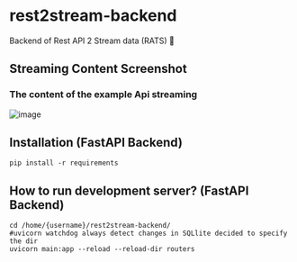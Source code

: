 # rest2stream-backend
Backend of Rest API 2 Stream data (RATS) 🐀 

## Streaming Content Screenshot
### The content of the example Api streaming
![image](https://user-images.githubusercontent.com/3206118/115251792-744a7800-a15d-11eb-823c-5dc1f738e317.png)


## Installation (FastAPI Backend)
```
pip install -r requirements
```

## How to run development server? (FastAPI Backend)
```
cd /home/{username}/rest2stream-backend/
#uvicorn watchdog always detect changes in SQLlite decided to specify the dir 
uvicorn main:app --reload --reload-dir routers
```
